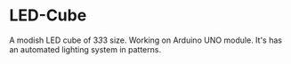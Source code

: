 # LED-Cube
A modish LED cube of 3*3*3 size. Working on Arduino UNO module. It's has an automated lighting system in patterns.
